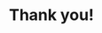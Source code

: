---
sidebar: false
title: Thank you!
subTitle: You're now signed up for our newsletter. Thank you for your interest in Kuma!
layout: Shell
---